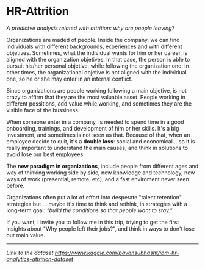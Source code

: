 # HR-Attrition
*A predictve analysis related with attrition: why are people leaving?*

Organizations are maded of people. Inside the company, we can find individuals with different backgrounds, experiences and with different objetives. 
Sometimes, what the individual wants for him or her career, is aligned with the organization objetives. In that case, the person is able to pursuit his/her personal objetive, while following the organization one. In other times, the organizational objetive is not aligned with the individual one, so he or she may enter in an internal conflict.

Since organizations are people working following a main objetive, is not crazy to affirm that they are the most valuable asset. People working in different possitions, add value while working, and sometimes they are the visible face of the bussiness.

When someone enter in a company, is needed to spend time in a good onboarding, trainings, and development of him or her skills. It's a big investment, and sometimes is not seen as that. Because of that, when an employee decide to quit, it's a **double loss**: social and economical... so it is really important to understand the main causes, and think in solutions to avoid lose our best employees.

The **new paradigm in organizations**, include people from different ages and way of thinking working side by side, new knowledge and technology, new ways of work (presential, remote, etc), and a fast enviroment never seen before.

Organizations often put a lot of effort into desperate "talent retention" strategies but ... maybe it's time to think and rethink, in strategies with a long-term goal: *"build the conditions so that people want to stay."*

If you want, I invite you to follow me in this trip, triying to get the first insights about "Why people left their jobs?", and think in ways to don't lose our main value.

----------
*Link to the dataset https://www.kaggle.com/pavansubhasht/ibm-hr-analytics-attrition-dataset*
